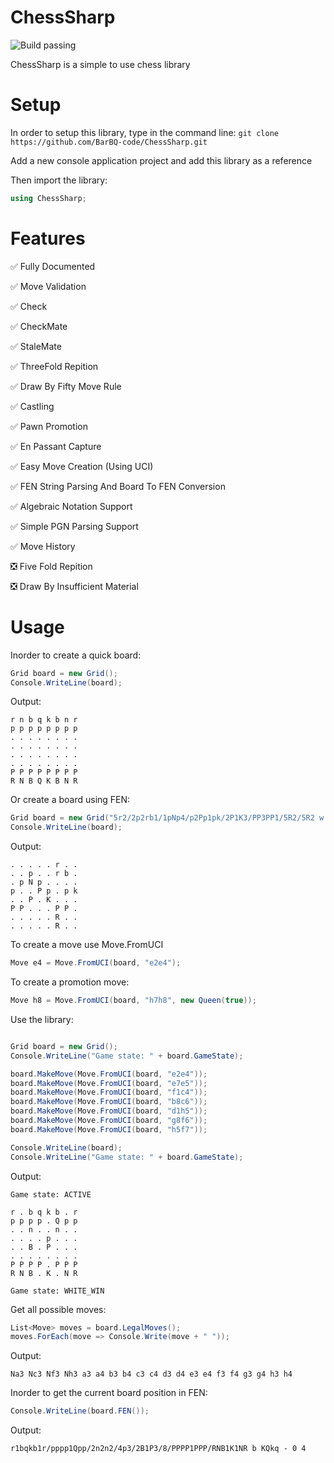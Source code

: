 # ChessSharp
![Build passing](https://img.shields.io/badge/build-passing-green)

ChessSharp is a simple to use chess library

# Setup
In order to setup this library, type in the command line:
``` git clone https://github.com/BarBQ-code/ChessSharp.git ```

Add a new console application project and add this library as a reference

Then import the library:

```csharp 
using ChessSharp; 
```
# Features
:white_check_mark: Fully Documented

:white_check_mark: Move Validation

:white_check_mark: Check

:white_check_mark: CheckMate

:white_check_mark: StaleMate 

:white_check_mark: ThreeFold Repition

:white_check_mark: Draw By Fifty Move Rule

:white_check_mark: Castling

:white_check_mark: Pawn Promotion

:white_check_mark: En Passant Capture

:white_check_mark: Easy Move Creation (Using UCI)

:white_check_mark: FEN String Parsing And Board To FEN Conversion

:white_check_mark: Algebraic Notation Support

:white_check_mark: Simple PGN Parsing Support

:white_check_mark: Move History

:negative_squared_cross_mark: Five Fold Repition

:negative_squared_cross_mark: Draw By Insufficient Material
# Usage
Inorder to create a quick board:

```csharp
Grid board = new Grid();
Console.WriteLine(board);
```

Output:
```
r n b q k b n r
p p p p p p p p
. . . . . . . .
. . . . . . . .
. . . . . . . .
. . . . . . . .
P P P P P P P P
R N B Q K B N R

```

Or create a board using FEN:

```csharp
Grid board = new Grid("5r2/2p2rb1/1pNp4/p2Pp1pk/2P1K3/PP3PP1/5R2/5R2 w - - 1 51");
Console.WriteLine(board);
```

Output:
```
. . . . . r . .
. . p . . r b .
. p N p . . . .
p . . P p . p k
. . P . K . . .
P P . . . P P .
. . . . . R . .
. . . . . R . .
```


To create a move use Move.FromUCI

```csharp
Move e4 = Move.FromUCI(board, "e2e4");
```

To create a promotion move:

```csharp
Move h8 = Move.FromUCI(board, "h7h8", new Queen(true));
```

Use the library:
```csharp

Grid board = new Grid();
Console.WriteLine("Game state: " + board.GameState);

board.MakeMove(Move.FromUCI(board, "e2e4"));
board.MakeMove(Move.FromUCI(board, "e7e5"));
board.MakeMove(Move.FromUCI(board, "f1c4"));
board.MakeMove(Move.FromUCI(board, "b8c6"));
board.MakeMove(Move.FromUCI(board, "d1h5"));
board.MakeMove(Move.FromUCI(board, "g8f6"));
board.MakeMove(Move.FromUCI(board, "h5f7"));

Console.WriteLine(board);
Console.WriteLine("Game state: " + board.GameState);

```

Output:
```
Game state: ACTIVE

r . b q k b . r
p p p p . Q p p
. . n . . n . .
. . . . p . . .
. . B . P . . .
. . . . . . . .
P P P P . P P P
R N B . K . N R

Game state: WHITE_WIN
```

Get all possible moves:

```csharp
List<Move> moves = board.LegalMoves();
moves.ForEach(move => Console.Write(move + " "));
```

Output:

```
Na3 Nc3 Nf3 Nh3 a3 a4 b3 b4 c3 c4 d3 d4 e3 e4 f3 f4 g3 g4 h3 h4
```

Inorder to get the current board position in FEN:

```csharp
Console.WriteLine(board.FEN());
```

Output: 

```
r1bqkb1r/pppp1Qpp/2n2n2/4p3/2B1P3/8/PPPP1PPP/RNB1K1NR b KQkq - 0 4
```

